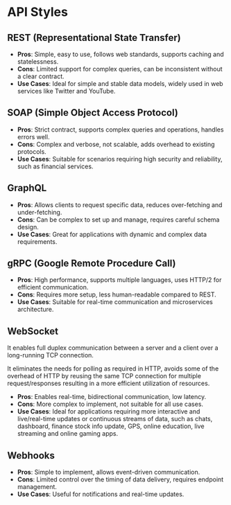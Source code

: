 # API Styles

## REST (Representational State Transfer)
- **Pros**: Simple, easy to use, follows web standards, supports caching and statelessness.
- **Cons**: Limited support for complex queries, can be inconsistent without a clear contract.
- **Use Cases**: Ideal for simple and stable data models, widely used in web services like Twitter and YouTube.

## SOAP (Simple Object Access Protocol)
- **Pros**: Strict contract, supports complex queries and operations, handles errors well.
- **Cons**: Complex and verbose, not scalable, adds overhead to existing protocols.
- **Use Cases**: Suitable for scenarios requiring high security and reliability, such as financial services.

## GraphQL
- **Pros**: Allows clients to request specific data, reduces over-fetching and under-fetching.
- **Cons**: Can be complex to set up and manage, requires careful schema design.
- **Use Cases**: Great for applications with dynamic and complex data requirements.

## gRPC (Google Remote Procedure Call)
- **Pros**: High performance, supports multiple languages, uses HTTP/2 for efficient communication.
- **Cons**: Requires more setup, less human-readable compared to REST.
- **Use Cases**: Suitable for real-time communication and microservices architecture.

## WebSocket

It enables full duplex communication between a server and a client over a long-running TCP connection.

It eliminates the needs for polling as required in HTTP, avoids some of the overhead of HTTP by reusing the same TCP connection for multiple request/responses resulting in a more efficient utilization of resources.

- **Pros**: Enables real-time, bidirectional communication, low latency. 
- **Cons**: More complex to implement, not suitable for all use cases.
- **Use Cases**: Ideal for applications requiring more interactive and live/real-time updates or continuous streams of data, such as chats, dashboard, finance stock info update, GPS, online education, live streaming and online gaming apps. 

## Webhooks
- **Pros**: Simple to implement, allows event-driven communication.
- **Cons**: Limited control over the timing of data delivery, requires endpoint management.
- **Use Cases**: Useful for notifications and real-time updates.
